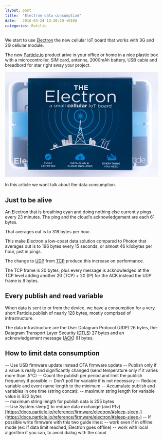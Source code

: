 ```yaml
---
layout: post
title:  "Electron data consumption"
date:   2016-03-24 13:20:29 +0100
categories: Rotilio
---
```


We start to use [Electron](https://www.particle.io/cellular) the new cellular IoT board that works with 3G and 2G cellular module.

The new [Particle.io](https://www.particle.io) product arive in your office or home in a nice plastic box with a microcontroller, SIM card, antenna, 2000mAh battery, USB cable and breadbord for star right away your project.

![Electron](../img/post/electronpack.jpeg)

In this article we want talk about the data consumption.

## Just to be alive

An Electron that is breathing cyan and doing nothing else currently pings every 23 minutes. The ping and the cloud's acknowledgement are each 61 bytes. 

That averages out is to 318 bytes per hour.

This make Electron a low-coast data solution compared to Photon that averages out is to 196 bytes every 15 seconds, or almost 46 kilobytes per hour, just in pings.

The change  to [UDP](https://en.wikipedia.org/wiki/User_Datagram_Protocol) from [TCP](https://en.wikipedia.org/wiki/Transmission_Control_Protocol) produce this increase on performance.

The TCP frame is 20 bytes, plus every message is acknowledged at the TCP level adding another 20 (TCP) + 20 (IP) for the ACK instead the UDP frame is 8 bytes. 


## Every publish and read variable 

When data is sent to or from the device, we have a consumption for a very short Particle.publish of nearly 128 bytes, mostly comprised of infrastructure.

The data infrastructure are the User Datagram Protocol (UDP) 26 bytes, the Datagram Transport Layer Security ([DTLS](https://en.wikipedia.org/wiki/Datagram_Transport_Layer_Security)) 27 bytes and an acknowledgement message ([ACK](https://en.wikipedia.org/wiki/Acknowledgement_(data_networks))) 61 bytes.

## How to limit data consumption


-- Use USB firmware update instead OTA firmware update
-- Publish only if a value is really and significantly changed (send temperature only if it varies more than .5°C)
-- Count the publish per period and limit the publish frequency if possible 
-- Don't poll for variable if is not necessary 
-- Reduce variable and event name length to the minimum
-- Accumulate publish and variables in one time (string concat):
	-- maximum string length for variable value is 622 bytes	
	-- maximum string length for publish data is 255 bytes	
-- Use System.sleep() to reduce data exchange (and Pfv) [https://docs.particle.io/reference/firmware/electron/#sleep-sleep-](https://docs.particle.io/reference/firmware/electron/#sleep-sleep-)
-- If possible write firmware with this two guide lines:
	--	work even if in offline mode (ex: if data limit reached, Electron goes offline)
	-- work with local algorithm if you can, to avoid dialog with the cloud

